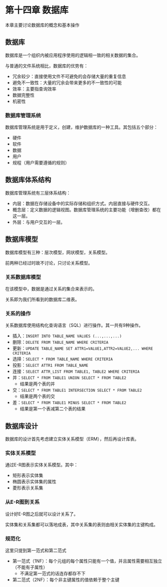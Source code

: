# 第十四章 数据库

本章主要讨论数据库的概念和基本操作

## 数据库

数据库是一个组织内被应用程序使用的逻辑相一致的相关数据的集合。

与普通的文件系统相比，数据库的优势有：

* 冗余较少：直接使用文件不可避免的会存储大量的重复信息
* 避免不一致性：大量的冗余会带来更多的不一致性的可能
* 效率：主要指查询效率
* 数据完整性
* 机密性

### 数据库管理系统

数据库管理系统是用于定义，创建，维护数据库的一种工具。其包括五个部分：

* 硬件
* 软件
* 数据
* 用户
* 规程（用户需要遵循的规则）

## 数据库体系结构

数据库管理系统有三层体系结构：

* 内层：数据在存储设备中的实际存储和组织方式。内层直接与硬件交互。
* 概念层：定义数据的逻辑视图。数据库管理系统的主要功能（增删查改）都在这一层。
* 外层：与用户交互的一层。

## 数据库模型

数据库模型有三种：层次模型，网状模型，关系模型。

前两种已经过时故不讨论，只讨论关系模型。

### 关系数据库模型

在该模型中，数据是通过关系的集合来表示的。

关系即为我们所看到的数据库二维表。

### 关系的操作

关系数据库使用结构化查询语言（SQL）进行操作。其一共有9种操作。

* 插入：`INSERT INTO TABLE_NAME VALUES (...,...,...)`
* 删除：`DELETE FROM TABLE_NAME WHERE CRITERIA`
* 更新：`UPDATE TABLE_NAME SET ATTR1=VALUE1,ATTR2=VALUE2,... WHERE CRITERIA`
* 选择：`SELECT * FROM TABLE_NAME WHERE CRITERIA`
* 投影：`SELECT ATTR1 FROM TABLE_NAME`
* 连接：`SELECT ATTR_LIST FROM TABLE1, TABLE2 WHERE CRITERIA`
* 并：`SELECT * FROM TABLE1 UNION SELECT * FROM TABLE2`
  * 结果是两个表的并
* 交：`SELECT * FROM TABLE1 INTERSECTION SELECT * FROM TABLE2`
  * 结果是两个表的交
* 差：`SELECT * FROM TABLE1 MINUS SELECT * FROM TABLE2`
  * 结果是第一个表减第二个表的结果

## 数据库设计

数据库的设计首先考虑建立实体关系模型（ERM），然后再设计库表。

### 实体关系模型

通过E-R图表示实体关系模型。其中：

* 矩形表示实体集
* 椭圆表示实体集的属性
* 菱形表示关系集

### 从E-R图到关系

设计好E-R图之后就可以设计关系了。

实体集和关系集都可以落地成表，其中关系集的表则由相关实体集的主键构成。

### 规范化

这里只提到第一范式和第二范式

* 第一范式（1NF）：每个元组的每个属性只能有一个值，并且属性需要相互独立（不能有子属性）
  * 不满足第一范式的话连存都存不下
* 第二范式（2NF）：每个非主键属性的值依赖于整个主键

